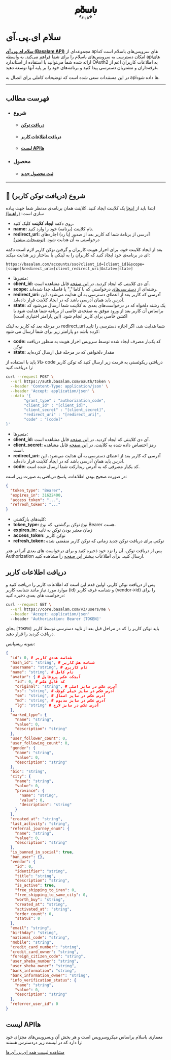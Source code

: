 <!-- language: rtl -->
<link rel="stylesheet" href="./assets/fonts/Estedad-stylesheet.css" />


<p align="center">
  <svg width="70" fill="currentColor" viewBox="0 0 71 50" xmlns="http://www.w3.org/2000/svg"><path d="M46.2752 47.5265L42.8338 41.1055L41.0336 41.5265L40.9277 48.7897C40.9277 49.2107 41.2454 49.5791 41.7219 49.5791C42.1455 49.5791 42.5161 49.2107 42.5161 48.7897V48.1581L44.581 47.6844L44.8457 48.2107C45.0575 48.5792 45.534 48.737 45.9046 48.5265C46.3282 48.4213 46.487 47.9476 46.2752 47.5265ZM42.569 46.6318L42.622 44.0528L43.8397 46.316L42.569 46.6318Z"></path><path d="M55.6986 43.1054L52.0454 36.8423L50.6688 37.6318L51.463 42.1581L47.9157 39.2107L46.5391 40.0002L50.1923 46.2633C50.3512 46.5265 50.6159 46.6318 50.8806 46.6318C51.0394 46.6318 51.1453 46.5791 51.3042 46.5265C51.6748 46.316 51.8336 45.8423 51.5689 45.4739L50.2452 43.1581L52.0983 44.6844L53.422 43.9475L52.9984 41.5791L54.3221 43.8949C54.5338 44.2633 55.0104 44.4212 55.381 44.1581C55.8045 43.9475 55.9634 43.4739 55.6986 43.1054Z"></path><path d="M36.3205 48.4213H33.938V42.1055H32.3496V50.0002H36.3205C36.7441 50.0002 37.1147 49.6318 37.1147 49.2107C37.1147 48.7897 36.7441 48.4213 36.3205 48.4213Z"></path><path d="M26.0496 40.4214L22.0786 46.5266C21.8669 46.8951 21.9728 47.3688 22.3434 47.6319C22.714 47.8424 23.1905 47.7372 23.4552 47.3688L23.7729 46.8424L25.7848 47.5267L25.7319 48.1582C25.679 48.5793 26.0496 48.9477 26.4732 49.0003H26.5261C26.9496 49.0003 27.2673 48.6845 27.3203 48.2635L27.7968 41.0003L26.0496 40.4214ZM24.673 45.5267L26.1025 43.3688L25.9437 45.9477L24.673 45.5267Z"></path><path d="M16.7307 44.3162C16.3071 44.3162 15.8306 44.2109 15.46 43.9478C14.454 43.2636 14.1893 41.8425 14.8776 40.8425C15.1423 40.4741 15.6188 40.3688 15.9894 40.632C16.3601 40.8951 16.466 41.3688 16.2012 41.7372C15.9895 42.053 16.0953 42.4214 16.3601 42.632C16.6777 42.8425 17.0484 42.7372 17.2601 42.4741L17.4719 42.1583C17.6837 41.8425 17.5778 41.4741 17.3131 41.2635C16.8366 40.9478 16.466 40.4214 16.3601 39.8425C16.2542 39.2635 16.3601 38.6846 16.7307 38.1583L16.9425 37.8425C17.2602 37.3688 17.7896 37.0004 18.372 36.8951C18.9544 36.7899 19.5368 36.8951 20.0663 37.2636C20.5428 37.5793 20.9134 38.1057 21.0193 38.6846C21.1252 39.2636 21.0193 39.8425 20.6487 40.3688C20.3839 40.7372 19.9074 40.8425 19.5368 40.5793C19.1662 40.3162 19.0603 39.8425 19.325 39.4741C19.4309 39.3162 19.4838 39.1583 19.4309 39.0004C19.378 38.8425 19.325 38.6846 19.1662 38.5793C19.0073 38.4741 18.8485 38.4214 18.6897 38.4741C18.5308 38.5267 18.372 38.5793 18.2661 38.7372L18.0543 39.053C17.9484 39.2109 17.8955 39.3688 17.9484 39.5267C18.0014 39.6846 18.0543 39.8425 18.2132 39.9478C19.2191 40.632 19.4839 42.053 18.7956 43.053L18.5838 43.3688C18.1073 44.0004 17.419 44.3162 16.7307 44.3162Z"></path><path d="M64.1178 36.8419C65.2875 36.8419 66.2356 35.8993 66.2356 34.7366C66.2356 33.5739 65.2875 32.6313 64.1178 32.6313C62.9482 32.6313 62 33.5739 62 34.7366C62 35.8993 62.9482 36.8419 64.1178 36.8419Z"></path><path d="M65.7057 16.842V23.6841C65.7057 24.5788 65.0174 25.263 64.1173 25.263C63.2172 25.263 62.5289 24.5788 62.5289 23.6841V8.4209H57.2344V23.6841C57.2344 27.4735 60.3052 30.5262 64.1173 30.5262C67.9294 30.5262 71.0002 27.4735 71.0002 23.6841V16.842H65.7057Z"></path><path d="M49.8218 23.6841C49.8218 24.5788 49.1335 25.263 48.2334 25.263C47.3333 25.263 46.645 24.5788 46.645 23.6841V16.8419H41.3505V23.6841C41.3505 24.5788 40.6622 25.263 39.7621 25.263C38.862 25.263 38.1737 24.5788 38.1737 23.6841V16.8419H32.8792V19.8419C32.6674 19.2104 32.3497 18.6314 31.9791 18.1051L28.6965 13.4735L31.1849 9.89458L26.8434 6.89458L25.4139 8.89458L22.9784 5.4209L18.6368 8.4209L22.1842 13.4735L18.9015 18.1051C18.2662 18.9998 17.8956 19.9472 17.6838 20.9998C16.7308 17.9998 13.9247 15.7893 10.5891 15.7893C6.51231 15.7893 3.17673 19.1051 3.17673 23.1577C3.17673 24.2104 3.38849 25.263 3.81206 26.1577C1.5354 27.4209 0 29.8419 0 32.5788V34.6841H5.29456V32.5788C5.29456 31.4209 6.24758 30.4735 7.41238 30.4735H10.2714C10.3773 30.4735 10.4832 30.4735 10.5891 30.4735C14.0835 30.4735 17.0485 28.0525 17.7897 24.7893C18.7427 28.0525 21.8136 30.4735 25.4139 30.4735C28.9612 30.4735 31.9262 28.1577 32.9851 24.9998C33.6204 28.1051 36.4266 30.4735 39.7092 30.4735C41.2975 30.4735 42.78 29.9472 43.9448 28.9998C45.1096 29.8946 46.5921 30.4735 48.1805 30.4735C51.9925 30.4735 55.0634 27.4209 55.0634 23.6314V16.7893H49.7688V23.6841H49.8218ZM10.642 25.263H10.4832C9.37136 25.1577 8.52422 24.263 8.52422 23.1577C8.52422 21.9998 9.47724 21.0525 10.642 21.0525C11.8068 21.0525 12.7599 21.9998 12.7599 23.1577C12.7599 24.3156 11.8068 25.263 10.642 25.263ZM25.4668 25.263C24.0373 25.263 22.8195 24.0525 22.8195 22.6314C22.8195 22.1051 22.9784 21.5788 23.2961 21.1051L25.4668 18.0525L27.6376 21.1051C27.9552 21.5262 28.1141 22.0525 28.1141 22.6314C28.1141 24.0525 26.8963 25.263 25.4668 25.263Z"></path></svg>
</p>

# سلام ای.پی.آی

**[سلام ای.پی.آی (Basalam API)](https://developers.basalam.com)** مجموعه‌ای از api‌های سرویس‌های باسلام است که امکان دسترسی به سرویس‌های باسلام را برای شما فراهم می‌کند. به واسطه api‌های ارائه شده شما می‌توانید با استفاده از استاندارد OAuth2 به اطلاعات کاربران اعم از غرفه‌داران و مشتریان دسترسی پیدا کنید و برنامه‌های خود را بر پایه آنها توسعه دهید.

در این مستندات سعی شده است که توضیحات کاملی برای اتصال به api‌ها داده شود.

---

## فهرست مطالب

* ### شروع
  * #### [دریافت توکن](#-شروع-دریافت-توکن-کاربر)
  * #### [دریافت اطلاعات کاربر](#دریافت-اطلاعات-کاربر)
  * #### [لیست APIها](#لیست-apiها)
* ### محصول
  * #### [ثبت محصول جدید](./product/create.md)
---

## 🚀 شروع (دریافت توکن کاربر)

ابتدا باید از [اینجا](https://developers.basalam.com/clients) یک کلاینت ایجاد کنید.
کلاینت همان برنامه‌ی مدنظر شما جهت پیاده سازی است: [(راهنما)](https://developers.basalam.com/authorization#%D8%A7%DB%8C%D8%AC%D8%A7%D8%AF-%DA%A9%D9%84%D8%A7%DB%8C%D9%86%D8%AA)

* روی دکمه **ایجاد کلاینت** کلیک کنید.
* **name:** نام کلاینت (برنامه) خود را وارد کنید.
* **redirect_url:** آدرسی از برنامهٔ شما که کاربر بعد از صدور (یا رد) اجازه‌های درخواستی به آن هدایت شود. [(توضیحات بیشتر)](https://developers.basalam.com/authorization#%D8%AF%D8%B1%DB%8C%D8%A7%D9%81%D8%AA-%D8%AF%D8%B3%D8%AA%D8%B1%D8%B3%DB%8C-%D8%A7%D8%B2-%DA%A9%D8%A7%D8%B1%D8%A8%D8%B1)

بعد از ایجاد کلاینت خود، برای احراز هویت کاربران و گرفتن توکن کاربر لازم است دکمه ای در برنامه‌ی خود ایجاد کنید که کاربران را به لینکی با ساختار زیر هدایت میکند:

```
https://basalam.com/accounts/sso?client_id=[client_id]&scope=[scope]&redirect_uri=[client_redirect_uri]&state=[state]
```
* متغیرها:
* **client_id:** آی دی کلاینتی که ایجاد کردید. در [این صفحه](https://developers.basalam.com/clients) قابل مشاهده است.
* **scope:** رشته‌ای از [دسترسی‌های](https://developers.basalam.com/scopes) درخواستی که با کاما "," یا فاصله جدا شده‌اند.
* **redirect_uri:** آدرسی که کاربر بعد از اعطای دسترسی به آن هدایت می‌شود، این آدرس باید همان آدرسی باشد که در ایجاد کلاینت قرار داده‌اید.
* **state:** یک رشته دلخواه که در درخواست‌های بعدی به کلاینت شما ارسال می‌شود که براساس آن کاربر بعد از ورود موفق به صفحه‌ی خاصی از برنامه شما هدایت شود یا اکشن خاصی برای کاربر انجام شود. (این پارامتر اختیاری است)

در مرحله بعد که کاربر به لینک redirect_uri شما هدایت شد، اگر اجازه دسترسی را تایید کرده باشد دو پارامتر زیر برای شما ارسال می شود:

* **code:** کد یک‌بار مصرف ایجاد شده توسط سرویس احراز هویت به منظور دریافت توکن
* **state:** مقدار دلخواهی که در مرحله قبل ارسال کرده‌اید

حالا باید با استفاده از code دریافتی ریکوئستی به فرمت زیر ارسال کنید که توکن کاربر را دریافت کنید:

```bash
curl --request POST \
  --url https://auth.basalam.com/oauth/token \
  --header 'Content-Type: application/json' \
  --header 'Accept: application/json' \
  --data '{
        "grant_type" : "authorization_code",
        "client_id" : "[client_id]",
        "client_secret" : "[client_secret]",
        "redirect_uri" : "[redirect_uri]",
        "code" : "[code]"
}'
```
* متغیرها:
* **client_id:** آی دی کلاینتی که ایجاد کردید. در [این صفحه](https://developers.basalam.com/clients) قابل مشاهده است.
* **client_secret:** رمز اختصاص داده شده به کلاینت. در [این صفحه](https://developers.basalam.com/clients) قابل مشاهده است.
* **redirect_uri:** آدرسی که کاربر بعد از اعطای دسترسی به آن هدایت می‌شود، این آدرس باید همان آدرسی باشد که در ایجاد کلاینت قرار داده‌اید.
* **code:** کد یکبار مصرفی که به آدرس ریدارکت شما ارسال شده است.

در صورت صحیح بودن اطلاعات، پاسخ دریافتی به صورت زیر است:

```json
{
  "token_type": "Bearer",
  "expires_in": 31622400,
  "access_token": "...",
  "refresh_token": "..."
}
```
* کلیدهای بازگشتی:
* **token_type:** نوع توکن برگشتی، که نوع Bearer هست.
* **expires_in:** زمان معتبر بودن توکن به ثانیه
* **access_token:** توکن کاربر
* **refresh_token:** توکنی برای دریافت توکن جدید زمانی که توکن کاربر منقضی شده

پس از دریافت توکن، آن را نزد خود ذخیره کنید و برای درخواست های بعدی آنرا در هدر Authorization ارسال کنید.
برای اطلاعات بیشتر [این صفحه](https://developers.basalam.com/authorization#%D9%85%D8%B1%D8%AD%D9%84%D9%87-%D8%B3%D9%88%D9%85-%D8%AF%D8%B1%DB%8C%D8%A7%D9%81%D8%AA-%D8%A7%D8%B7%D9%84%D8%A7%D8%B9%D8%A7%D8%AA-%DA%A9%D8%A7%D8%B1%D8%A8%D8%B1) را مشاهده کنید.

## دریافت اطلاعات کاربر

پس از دریافت توکن کاربر، اولین قدم این است که اطلاعات کاربر را دریافت کنید و موارد مورد نیاز مانند شناسه کاربر (id) و شناسه غرفه کاربر (vendor->id) را برای درخواست های بعدی ذخیره کنید:

```bash
curl --request GET \
  --url https://core.basalam.com/v3/users/me \
  --header 'Accept: application/json'
  --header 'Authorization: Bearer [TOKEN]'
```

بجای `[TOKEN]` باید توکن کاربر را که در مراحل قبل بعد از تایید دسترسی توسط کاربر دریافت کردید را قرار دهید.

نمونه ریسپانس:

```json
{
  "id": 0, # شناسه عددی کاربر
  "hash_id": "string", # شناسه هش کاربر
  "username": "string", # نام کاربری
  "name": "string", # نام کامل
  "avatar": { # آبجکت عکس پروفایل
    "id": 0, # کد فایل عکس
    "original": "string", # آدرس عکس در سایز اصلی
    "xs": "string", # آدرس عکس در سایز خیلی کوچک
    "sm": "string", # آدرس عکس در سایز اسمال
    "md": "string", # آدرس عکس در سایز مدیوم
    "lg": "string" # آدرس عکس در سایز لارج
  },
  "marked_type": {
    "name": "string",
    "value": 0,
    "description": "string"
  },
  "user_follower_count": 0,
  "user_following_count": 0,
  "gender": {
    "name": "string",
    "value": 0,
    "description": "string"
  },
  "bio": "string",
  "city": {
    "name": "string",
    "value": 0,
    "province": {
      "name": "string",
      "value": 0,
      "description": "string"
    }
  },
  "created_at": "string",
  "last_activity": "string",
  "referral_journey_enum": {
    "name": "string",
    "value": 0,
    "description": "string"
  },
  "is_banned_in_social": true,
  "ban_user": {},
  "vendor": {
    "id": 0,
    "identifier": "string",
    "title": "string",
    "description": "string",
    "is_active": true,
    "free_shipping_to_iran": 0,
    "free_shipping_to_same_city": 0,
    "worth_buy": "string",
    "created_at": "string",
    "activated_at": "string",
    "order_count": 0,
    "status": 0
  },
  "email": "string",
  "birthday": "string",
  "national_code": "string",
  "mobile": "string",
  "credit_card_number": "string",
  "credit_card_owner": "string",
  "foreign_citizen_code": "string",
  "user_sheba_number": "string",
  "user_sheba_owner": "string",
  "bank_information": "string",
  "bank_information_owner": "string",
  "info_verification_status": {
    "name": "string",
    "value": 0,
    "description": "string"
  },
  "referrer_user_id": 0
}
```

## لیست APIها

معماری باسلام براساس میکروسرویس است و هر بخش آن وبسرویس‌های مجزای خود را دارد که در لیست زیر دردسترس هستند:

[مشاهده لیست همه ای.پی.آی.‌ها](https://developers.basalam.com/services)


